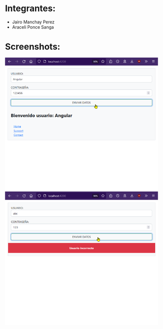 # Integrantes:
- Jairo Manchay Perez
- Araceli Ponce Sanga

# Screenshots:
![vista en caso de datos correctos](./src/assets/datoscorrectos.png)
![vista en caso de datos incorrectos](./src/assets/datosincorrectos.png)
